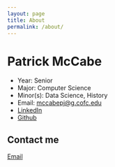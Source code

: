 ```yaml
---
layout: page
title: About
permalink: /about/
---
```


# Patrick McCabe 
* Year: Senior
* Major: Computer Science
* Minor(s): Data Science, History
* Email: mccabepj@g.cofc.edu
* [LinkedIn](https://www.linkedin.com/in/patrick-mccabe-b4980314a/)
* [Github](https://github.com/pmccabe5)

## Contact me

[Email](mailto:mccabepj@g.cofc.edu)